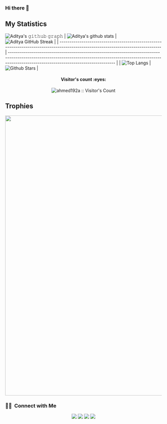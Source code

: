 ### Hi there 👋


## My Statistics
 ![Aditya's 𝚐𝚒𝚝𝚑𝚞𝚋 𝚐𝚛𝚊𝚙𝚑](https://activity-graph.herokuapp.com/graph?username=ahmed192a&theme=redical&hide_border=true&area=true)
| ![Aditya's github stats](https://github-readme-stats.vercel.app/api?username=ahmed192a&show_icons=true&theme=radical)             | ![Aditya GitHub Streak](https://github-readme-streak-stats.herokuapp.com/?user=ahmed192a&theme=radical)                                                                                                           |
| --------------------------------------------------------------------------------------------------------------------------------- | ----------------------------------------------------------------------------------------------------------------------------------------------------------------------------------------------------------------- |
| ![Top Langs](https://github-readme-stats.vercel.app/api/top-langs/?username=ahmed192a&langs_count=8&theme=radical&layout=compact) | ![Github Stars](https://github-readme-stats.vercel.app/api?username=ahmed192a&show_icons=true&locale=en&count_private=true&hide_rank=true&custom_title=My%20GitHub%20Stats&disable_animations=true&theme=radical) |

 <h4 align="center">Visitor's count :eyes:</h4>

<p align="center"><img src="https://profile-counter.glitch.me/{ahmed192a}/count.svg" alt="ahmed192a :: Visitor's Count" /></p>


## Trophies
<img width=900 src="https://github-profile-trophy.vercel.app/?username=ahmed192a&column=7&theme=radical&no-frame=true&hide_border=true"/>
 
### 🤝🏻 &nbsp;Connect with Me

<p align="center">
<a href="https://www.linkedin.com/in/ahmed-mohamed-503b72153/"><img src="https://img.shields.io/badge/-Ahmed%20Mohamed-0077B5?style=flat&logo=Linkedin&logoColor=white"/></a>
<a href="ahmed.mohamed.eng.25@gmail.com"><img src="https://img.shields.io/badge/-ahmed.mohamed.eng.25@gmail.com-D14836?style=flat&logo=Gmail&logoColor=white"/></a>
<a href="https://instagram.com/ahmed_abd_elhamed_123"><img src="https://img.shields.io/badge/-@Ahmed_Abd_Elhamed-E4405F?style=flat&logo=Instagram&logoColor=white"/></a>
<a href="https://www.facebook.com/100008442316034"><img src="https://img.shields.io/badge/-@Ahmed_Abd_Elhamed-1877F2?style=flat&logo=Facebook&logoColor=white"/></a>
</p>

